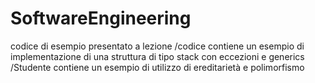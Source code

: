 # SoftwareEngineering
codice di esempio presentato a lezione 
/codice contiene un esempio di implementazione di una struttura di tipo stack con eccezioni e generics
/Studente contiene un esempio di utilizzo di ereditarietà e polimorfismo
